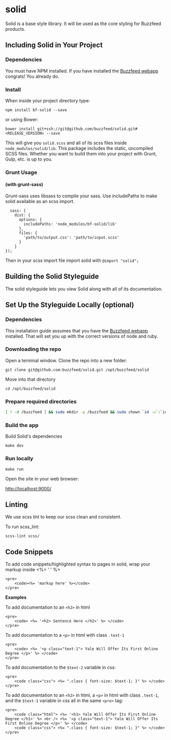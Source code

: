 # solid

Solid is a base style library. It will be used as the core styling for Buzzfeed products.

## Including Solid in Your Project

### Dependencies
You must have NPM installed. If you have installed the [Buzzfeed webapp](https://github.com/buzzfeed/buzzfeed) congrats! You already do.

### Install
When inside your project directory type:
```
npm install bf-solid --save
```
or using Bower:
```
bower install git+ssh://git@github.com/buzzfeed/solid.git#<RELEASE_VERSION> --save
```

This will give you `solid.scss` and all of its scss files inside `node_modules/solid/lib`. This package includes the static, uncompiled SCSS files. Whether you want to build them into your project with Grunt, Gulp, etc. is up to you.

### Grunt Usage

#### (with grunt-sass)

Grunt-sass uses libsass to compile your sass. Use includePaths to make solid available as an scss import.

```
  sass: {
    dist: {
      options: {
        includePaths: 'node_modules/bf-solid/lib'
      },
      files: {
        'path/to/output.css': 'path/to/input.scss'
      }
    }
});
```

Then in your scss import file import solid with `@import "solid";`

## Building the Solid Styleguide
The solid styleguide lets you view Solid along with all of its documentation.

## Set Up the Styleguide Locally (optional)

### Dependencies

This installation guide assumes that you have the [Buzzfeed webapp](https://github.com/buzzfeed/buzzfeed) installed. That will set you up with the correct versions of node and ruby.

### Downloading the repo

Open a terminal window. Clone the repo into a new folder:

`git clone git@github.com:buzzfeed/solid.git /opt/buzzfeed/solid`

Move into that directory

`cd /opt/buzzfeed/solid`

### Prepare required directories

```bash
[ ! -d /buzzfeed ] && sudo mkdir -p /buzzfeed && sudo chown `id -u`:`id -g` /buzzfeed
```

### Build the app

Build Solid's dependencies

`make dev`

### Run locally

`make run`

Open the site in your web browser:

<http://localhost:9000/>

## Linting

We use scss lint to keep our scss clean and consistent.

To run scss_lint:

`scss-lint scss/`

## Code Snippets

To add code snippets/highlighted syntax to pages in solid, wrap your markup inside <%= ' ' %>
```
<pre>
    <code><%= 'markup here' %></code>
</pre>
```


**Examples**

To add documentation to an `<h2>` in html

```
<pre>
    <code> <%= '<h2> Sentence Here </h2>' %> </code>
</pre>
```


To add documentation to a `<p>` in html with class `.text-1`

```
<pre>
    <code> <%= '<p class="text-1"> Yale Will Offer Its First Online Degree </p>' %> </code>
</pre>
```


To add documentation to the `$text-2` variable in css:

```
<pre>
    <code class="css"> <%= ".class { font-size: $text-1; }" %> </code>
</pre>
```


To add documentation to an `<h2>` in html, a `<p>` in html with class `.text-1`, and the `$text-1` variable in css all in the same `<pre>` tag:

```
<pre>
    <code class="html"> <%= '<h1> Yale Will Offer Its First Online Degree </h1>' %> <br /> <%= '<p class="text-1"> Yale Will Offer Its First Online Degree </p>' %> </code>
    <code class="css"> <%= ".class { font-size: $text-1; }" %> </code>
</pre>
```
